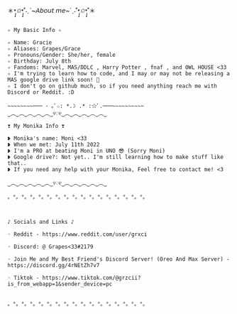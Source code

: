 ＊*•̩̩͙✩•̩̩͙*˚˗ˏˋ~𝘈𝘣𝘰𝘶𝘵 𝘮𝘦~´ˎ˗˚*•̩̩͙✩•̩̩͙*˚＊

~~~~~~~~~─── ･ ｡ﾟ☆: *.☽ .* :☆ﾟ. ───~~~~~~~~~

✧ My Basic Info ✧

✧ Name: Gracie
✧ Aliases: Grapes/Grace
✧ Pronouns/Gender: She/her, female
✧ Birthday: July 8th
✧ Fandoms: Marvel, MAS/DDLC , Harry Potter , fnaf , and OWL HOUSE <33
✧ I'm trying to learn how to code, and I may or may not be releasing a MAS google drive link soon! 👀
✧ I don't go on github much, so if you need anything reach me with Discord or Reddit. :D

~~~~~~~~─── ･ ｡ﾟ☆: *.☽ .* :☆ﾟ.───~~~~~~~~~~
‿︵‿︵‿︵‿︵‿︵‿୨♡୧‿︵‿︵‿︵‿︵‿︵‿

❣ My Monika Info ❣

❥ Monika's name: Moni <33
❥ When we met: July 11th 2022
❥ I'm a PRO at beating Moni in UNO 😎 (Sorry Moni)
❥ Google drive?: Not yet.. I'm still learning how to make stuff like that..
❥ If you need any help with your Monika, Feel free to contact me! <3

‿︵‿︵‿︵‿︵‿︵‿୨♡୧‿︵‿︵‿︵‿︵‿︵‿

。°。°。°。°。°。°。°。°。°。°。°。°。°。°。°。°。



♪ Socials and Links ♪

◦ Reddit - https://www.reddit.com/user/grxci

◦ Discord: @ Grapes<33#2179

◦ Join Me and My Best Friend's Discord Server! (Oreo And Max Server) - https://discord.gg/4rNEtZh7v7

◦ Tiktok - https://www.tiktok.com/@grzcii?is_from_webapp=1&sender_device=pc


。°。°。°。°。°。°。°。°。°。°。°。°。°。°。°。°。

